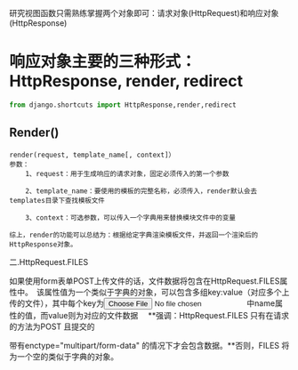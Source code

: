 研究视图函数只需熟练掌握两个对象即可：请求对象(HttpRequest)和响应对象(HttpResponse)



# 响应对象主要的三种形式：HttpResponse, render, redirect

```python
from django.shortcuts import HttpResponse,render,redirect
```

## Render()

```
render(request, template_name[, context]）
参数：
	1、request：用于生成响应的请求对象，固定必须传入的第一个参数

    2、template_name：要使用的模板的完整名称，必须传入，render默认会去templates目录下查找模板文件

    3、context：可选参数，可以传入一个字典用来替换模块文件中的变量

综上，render的功能可以总结为：根据给定字典渲染模板文件，并返回一个渲染后的 HttpResponse对象。
```



 二.HttpRequest.FILES   

如果使用form表单POST上传文件的话，文件数据将包含在HttpRequest.FILES属性中。　该属性值为一个类似于字典的对象，可以包含多组key:value（对应多个上传的文件），其中每个key为<input type="file" name="" /> 中name属性的值，而value则为对应的文件数据 　**强调：HttpRequest.FILES 只有在请求的方法为POST 且提交的<form> 带有enctype="multipart/form-data" 的情况下才会包含数据。**否则，FILES 将为一个空的类似于字典的对象。